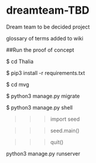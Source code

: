 # dreamteam-TBD
Dream team to be decided project


glossary of terms added to wiki

##Run the proof of concept

$ cd Thalia

$ pip3 install -r requirements.txt

$ cd mvg

$ python3 manage.py migrate

$ python3 manage.py shell

>>> import seed

>>> seed.main()

>>> quit()

python3 manage.py runserver 

